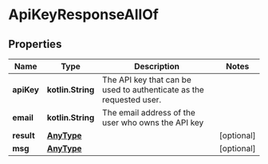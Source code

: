 
# ApiKeyResponseAllOf

## Properties
Name | Type | Description | Notes
------------ | ------------- | ------------- | -------------
**apiKey** | **kotlin.String** | The API key that can be used to authenticate as the requested user.  | 
**email** | **kotlin.String** | The email address of the user who owns the API key  | 
**result** | [**AnyType**](.md) |  |  [optional]
**msg** | [**AnyType**](.md) |  |  [optional]



